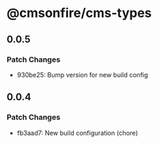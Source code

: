# @cmsonfire/cms-types

## 0.0.5

### Patch Changes

- 930be25: Bump version for new build config

## 0.0.4

### Patch Changes

- fb3aad7: New build configuration (chore)
